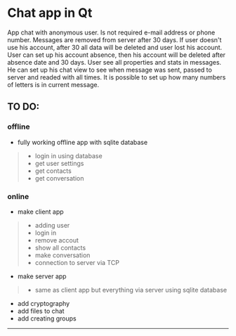 # Chat app in Qt
App chat with anonymous user. Is not required e-mail address or phone number. 
Messages are removed from server after 30 days.
If user doesn't use his account, after 30 all data will be deleted and user lost his account. 
User can set up his account absence, then his account will be deleted after absence date and 30 days.
User see all properties and stats in messages. He can set up his chat view to see when message was sent, 
passed to server and readed with all times. It is possible to set up how many numbers of letters is in 
current message.

## TO DO:
### offline
+ fully working offline app with sqlite database
>+ login in using database
>+ get user settings
>+ get contacts
>+ get conversation

### online
+ make client app        
>+ adding user
>+ login in
>+ remove accout
>+ show all contacts
>+ make conversation
>+ connection to server via TCP
+ make server app
>+ same as client app but everything via server using sqlite database

+ add cryptography
+ add files to chat
+ add creating groups

---
